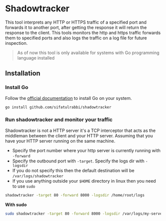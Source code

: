 # Shadowtracker

This tool interprets any HTTP or HTTPS traffic of a specified port and forwards it to another port, after getting the response it will return the response to the client. This tools monitors the http and https traffic forwards them to specified ports and also logs the traffic on a log file for future inspection.

> As of now this tool is only available for systems with Go programming language installed

## Installation

### Install Go

Follow the [official documentation](https://go.dev/doc/install) to install Go on your system.

```bash
go install github.com/sifatulrabbi/shadowtracker
```

### Run shadowtracker and monitor your traffic

Shadowtracker is not a HTTP server it's a TCP interceptor that acts as the middleman between the client and your HTTP server. Assuming that you have your HTTP server running on the same machine.

- Specify the port number where your http server is currently running with `-forward`
- Specify the outbound port with `-target`. Specify the logs dir with `-logsdir`
- If you do not specify this then the default destination will be `/var/logs/shadowtracker`
- If you use anything outside your `$HOME` directory in linux then you need to use `sudo`

```bash
shadowtracker -target 80 -forward 8000 -logsdir /home/root/logs
```

**With sudo**

```bash
sudo shadowtracker -target 80 -forward 8000 -logsdir /var/logs/my-server
```

